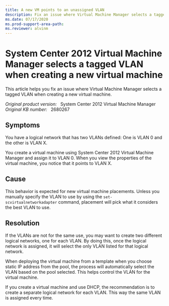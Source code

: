 ```yaml
---
title: A new VM points to an unassigned VLAN
description: Fix an issue where Virtual Machine Manager selects a tagged VLAN when creating a new virtual machine
ms.date: 07/17/2020
ms.prod-support-area-path:
ms.reviewer: alvinm
---
```

# System Center 2012 Virtual Machine Manager selects a tagged VLAN when creating a new virtual machine

This article helps you fix an issue where Virtual Machine Manager selects a tagged VLAN when creating a new virtual machine.

_Original product version:_ &nbsp; System Center 2012 Virtual Machine Manager  
_Original KB number:_ &nbsp; 2680267

## Symptoms

You have a logical network that has two VLANs defined: One is VLAN 0 and the other is VLAN X.

You create a virtual machine using System Center 2012 Virtual Machine Manager and assign it to VLAN 0. When you view the properties of the virtual machine, you notice that it points to VLAN X.

## Cause

This behavior is expected for new virtual machine placements. Unless you manually specify the VLAN to use by using the `set-scvirtualnetworkadapter` command, placement will pick what it considers the best VLAN to use.

## Resolution

If the VLANs are not for the same use, you may want to create two different logical networks, one for each VLAN. By doing this, once the logical network is assigned, it will select the only VLAN listed for that logical network.

When deploying the virtual machine from a template when you choose static IP address from the pool, the process will automatically select the VLAN based on the pool selected. This helps control the VLAN for the virtual machine.

If you create a virtual machine and use DHCP, the recommendation is to create a separate logical network for each VLAN. This way the same VLAN is assigned every time.
